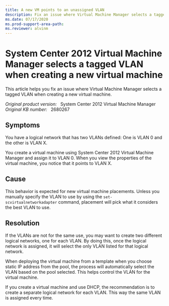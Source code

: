 ```yaml
---
title: A new VM points to an unassigned VLAN
description: Fix an issue where Virtual Machine Manager selects a tagged VLAN when creating a new virtual machine
ms.date: 07/17/2020
ms.prod-support-area-path:
ms.reviewer: alvinm
---
```

# System Center 2012 Virtual Machine Manager selects a tagged VLAN when creating a new virtual machine

This article helps you fix an issue where Virtual Machine Manager selects a tagged VLAN when creating a new virtual machine.

_Original product version:_ &nbsp; System Center 2012 Virtual Machine Manager  
_Original KB number:_ &nbsp; 2680267

## Symptoms

You have a logical network that has two VLANs defined: One is VLAN 0 and the other is VLAN X.

You create a virtual machine using System Center 2012 Virtual Machine Manager and assign it to VLAN 0. When you view the properties of the virtual machine, you notice that it points to VLAN X.

## Cause

This behavior is expected for new virtual machine placements. Unless you manually specify the VLAN to use by using the `set-scvirtualnetworkadapter` command, placement will pick what it considers the best VLAN to use.

## Resolution

If the VLANs are not for the same use, you may want to create two different logical networks, one for each VLAN. By doing this, once the logical network is assigned, it will select the only VLAN listed for that logical network.

When deploying the virtual machine from a template when you choose static IP address from the pool, the process will automatically select the VLAN based on the pool selected. This helps control the VLAN for the virtual machine.

If you create a virtual machine and use DHCP, the recommendation is to create a separate logical network for each VLAN. This way the same VLAN is assigned every time.
